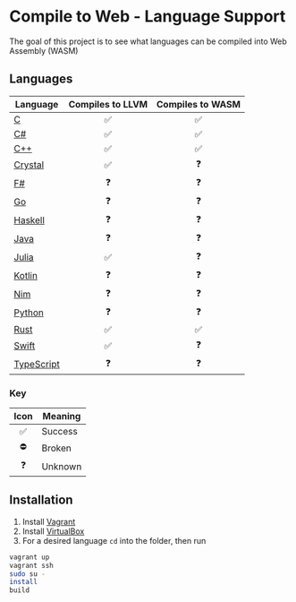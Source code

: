 # Compile to Web - Language Support

The goal of this project is to see what languages can be compiled into Web Assembly (WASM)

## Languages

| Language                  | Compiles to LLVM   | Compiles to WASM   |
|---------------------------|:------------------:|:------------------:|
| [C](C/)                   | :white_check_mark: | :white_check_mark: |
| [C#](C#/)                 | :white_check_mark: | :white_check_mark: |
| [C++](C++/)               | :white_check_mark: | :white_check_mark: |
| [Crystal](Crystal/)       | :white_check_mark: | :question:         |
| [F#](F#/)                 | :question:         | :question:         |
| [Go](Go/)                 | :question:         | :question:         |
| [Haskell](Haskell/)       | :question:         | :question:         |
| [Java](Java/)             | :question:         | :question:         |
| [Julia](Julia/)           | :white_check_mark: | :question:         |
| [Kotlin](Kotlin/)         | :question:         | :question:         |
| [Nim](Nim/)               | :question:         | :question:         |
| [Python](Python/)         | :question:         | :question:         |
| [Rust](Rust/)             | :white_check_mark: | :white_check_mark: |
| [Swift](Swift/)           | :white_check_mark: | :question:         |
| [TypeScript](TypeScript/) | :question:         | :question:         |

### Key

| Icon               | Meaning |
|:------------------:|---------|
| :white_check_mark: | Success |
| :no_entry:         | Broken  |
| :question:         | Unknown |

## Installation

1.  Install [Vagrant](https://www.vagrantup.com/downloads.html)
2.  Install [VirtualBox](https://www.virtualbox.org/wiki/Downloads)
3.  For a desired language `cd` into the folder, then run
``` sh
vagrant up
vagrant ssh
sudo su -
install
build
```

